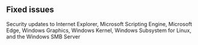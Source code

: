 ## Fixed issues
Security updates to Internet Explorer, Microsoft Scripting Engine, Microsoft Edge, Windows Graphics, Windows Kernel, Windows Subsystem for Linux, and the Windows SMB Server